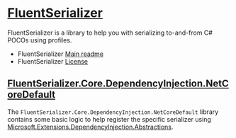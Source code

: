﻿# [FluentSerializer](https://github.com/Marvin-Brouwer/FluentSerializer#readme)

FluentSerializer is a library to help you with serializing to-and-from C# POCOs using profiles.

- FluentSerializer [Main readme](https://github.com/Marvin-Brouwer/FluentSerializer#readme)
- FluentSerializer [License](https://github.com/Marvin-Brouwer/FluentSerializer/blob/main/License.md#readme)

## [FluentSerializer.Core.DependencyInjection.NetCoreDefault](https://github.com/Marvin-Brouwer/FluentSerializer/tree/main/src/FluentSerializer.Core.DependencyInjection.NetCoreDefault#readme)

 [DependencyInjectionNuget]: (https://www.nuget.org/packages/Microsoft.Extensions.DependencyInjection.Abstractions/)

The `FluentSerializer.Core.DependencyInjection.NetCoreDefault` library contains some basic logic to help register the specific serializer using
[Microsoft.Extensions.DependencyInjection.Abstractions][DependencyInjectionNuget].
